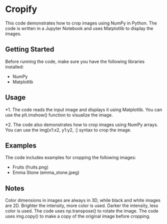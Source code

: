 # Cropify

This code demonstrates how to crop images using NumPy in Python. The code is written in a Jupyter Notebook and uses Matplotlib to display the images.<br>

## Getting Started
Before running the code, make sure you have the following libraries installed:

* NumPy
* Matplotlib


## Usage
*1. The code reads the input image and displays it using Matplotlib. You can use the plt.imshow() function to visualize the image.

*2. The code also demonstrates how to crop images using NumPy arrays. You can use the img[x1:x2, y1:y2, :] syntax to crop the image.

## Examples
The code includes examples for cropping the following images:

* Fruits (fruits.png)
* Emma Stone (emma_stone.jpeg)

## Notes
Color dimensions in images are always in 3D, while black and white images are 2D.
Brighter the intensity, more color is used. Darker the intensity, less color is used.
The code uses np.transpose() to rotate the image.
The code uses img.copy() to make a copy of the original image before cropping.
